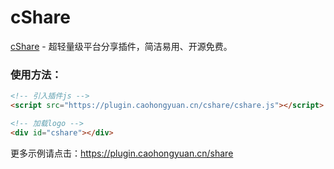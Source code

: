 cShare
============================

[cShare](https://plugin.caohongyuan.cn/share) - 超轻量级平台分享插件，简洁易用、开源免费。

### 使用方法：

```html
<!-- 引入插件js -->
<script src="https://plugin.caohongyuan.cn/cshare/cshare.js"></script>

<!-- 加载logo -->
<div id="cshare"></div>
```
更多示例请点击：https://plugin.caohongyuan.cn/share
